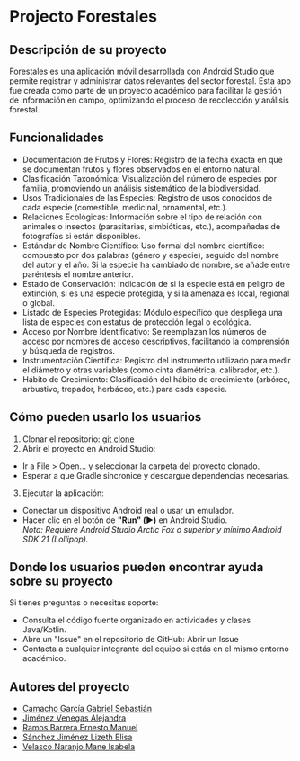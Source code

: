 
# Projecto Forestales

## Descripción de su proyecto
Forestales es una aplicación móvil desarrollada con Android Studio que permite registrar y administrar datos relevantes del sector forestal. Esta app fue creada como parte de un proyecto académico para facilitar la gestión de información en campo, optimizando el proceso de recolección y análisis forestal.
## Funcionalidades
* Documentación de Frutos y Flores: Registro de la fecha exacta en que se documentan frutos y flores observados en el entorno natural.
* Clasificación Taxonómica: Visualización del número de especies por familia, promoviendo un análisis sistemático de la biodiversidad.
* Usos Tradicionales de las Especies: Registro de usos conocidos de cada especie (comestible, medicinal, ornamental, etc.).
* Relaciones Ecológicas: Información sobre el tipo de relación con animales o insectos (parasitarias, simbióticas, etc.), acompañadas de fotografías si están disponibles.
* Estándar de Nombre Científico: Uso formal del nombre científico: compuesto por dos palabras (género y especie), seguido del nombre del autor y el año. Si la especie ha cambiado de nombre, se añade entre paréntesis el nombre anterior.
* Estado de Conservación: Indicación de si la especie está en peligro de extinción, si es una especie protegida, y si la amenaza es local, regional o global.
* Listado de Especies Protegidas: Módulo específico que despliega una lista de especies con estatus de protección legal o ecológica.
* Acceso por Nombre Identificativo: Se reemplazan los números de acceso por nombres de acceso descriptivos, facilitando la comprensión y búsqueda de registros.
* Instrumentación Científica: Registro del instrumento utilizado para medir el diámetro y otras variables (como cinta diamétrica, calibrador, etc.).
* Hábito de Crecimiento: Clasificación del hábito de crecimiento (arbóreo, arbustivo, trepador, herbáceo, etc.) para cada especie.
## Cómo pueden usarlo los usuarios
1. Clonar el repositorio:
    [git clone](https://github.com/Veca-LAG/Forestales.git)
2. Abrir el proyecto en Android Studio:
* Ir a File > Open... y seleccionar la carpeta del proyecto clonado.
* Esperar a que Gradle sincronice y descargue dependencias necesarias.
3. Ejecutar la aplicación:
* Conectar un dispositivo Android real o usar un emulador.
* Hacer clic en el botón de **"Run" (▶️)** en Android Studio.  
_Nota: Requiere Android Studio Arctic Fox o superior y mínimo Android SDK 21 (Lollipop)._
## Donde los usuarios pueden encontrar ayuda sobre su proyecto
Si tienes preguntas o necesitas soporte:
* Consulta el código fuente organizado en actividades y clases Java/Kotlin.
* Abre un "Issue" en el repositorio de GitHub: Abrir un Issue
* Contacta a cualquier integrante del equipo si estás en el mismo entorno académico.
## Autores del proyecto
* [Camacho García Gabriel Sebastián](https://github.com/SonicGamer227)
* [Jiménez Venegas Alejandra](https://alejandrajimv.github.io/)
* [Ramos Barrera Ernesto Manuel](https://github.com/netito74)
* [Sánchez Jiménez Lizeth Elisa](https://github.com/Elis12519)
* [Velasco Naranjo Mane Isabela](https://github.com/Veca-LAG)
